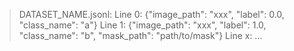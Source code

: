 > DATASET_NAME.jsonl:
> Line 0: {"image_path": "xxx", "label": 0.0, "class_name": "a"}
> Line 1: {"image_path": "xxx", "label": 1.0, "class_name": "b", "mask_path": "path/to/mask"}
> Line x: ...